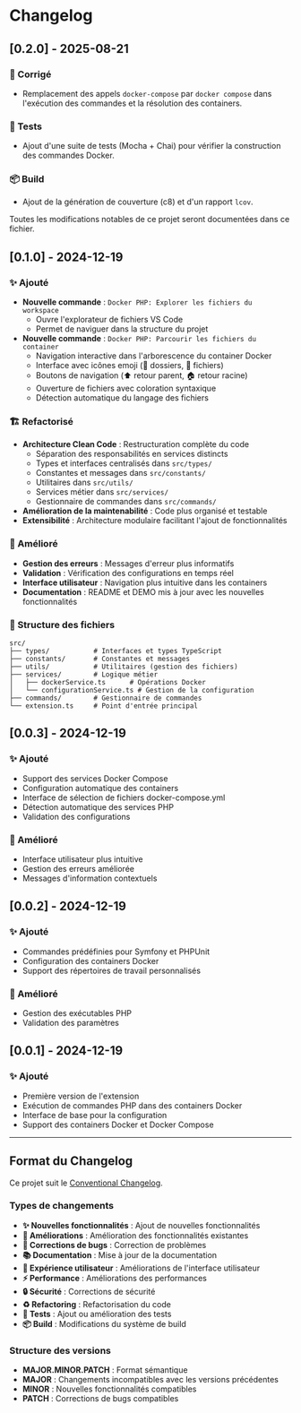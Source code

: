# Changelog
## [0.2.0] - 2025-08-21

### 🐛 Corrigé
- Remplacement des appels `docker-compose` par `docker compose` dans l'exécution des commandes et la résolution des containers.

### 🧪 Tests
- Ajout d'une suite de tests (Mocha + Chai) pour vérifier la construction des commandes Docker.

### 📦 Build
- Ajout de la génération de couverture (c8) et d'un rapport `lcov`.


Toutes les modifications notables de ce projet seront documentées dans ce fichier.

## [0.1.0] - 2024-12-19

### ✨ Ajouté
- **Nouvelle commande** : `Docker PHP: Explorer les fichiers du workspace`
  - Ouvre l'explorateur de fichiers VS Code
  - Permet de naviguer dans la structure du projet
- **Nouvelle commande** : `Docker PHP: Parcourir les fichiers du container`
  - Navigation interactive dans l'arborescence du container Docker
  - Interface avec icônes emoji (📁 dossiers, 📄 fichiers)
  - Boutons de navigation (⬆️ retour parent, 🏠 retour racine)
  - Ouverture de fichiers avec coloration syntaxique
  - Détection automatique du langage des fichiers

### 🏗️ Refactorisé
- **Architecture Clean Code** : Restructuration complète du code
  - Séparation des responsabilités en services distincts
  - Types et interfaces centralisés dans `src/types/`
  - Constantes et messages dans `src/constants/`
  - Utilitaires dans `src/utils/`
  - Services métier dans `src/services/`
  - Gestionnaire de commandes dans `src/commands/`
- **Amélioration de la maintenabilité** : Code plus organisé et testable
- **Extensibilité** : Architecture modulaire facilitant l'ajout de fonctionnalités

### 🔧 Amélioré
- **Gestion des erreurs** : Messages d'erreur plus informatifs
- **Validation** : Vérification des configurations en temps réel
- **Interface utilisateur** : Navigation plus intuitive dans les containers
- **Documentation** : README et DEMO mis à jour avec les nouvelles fonctionnalités

### 📁 Structure des fichiers
```
src/
├── types/           # Interfaces et types TypeScript
├── constants/       # Constantes et messages
├── utils/           # Utilitaires (gestion des fichiers)
├── services/        # Logique métier
│   ├── dockerService.ts      # Opérations Docker
│   └── configurationService.ts # Gestion de la configuration
├── commands/        # Gestionnaire de commandes
└── extension.ts     # Point d'entrée principal
```

## [0.0.3] - 2024-12-19

### ✨ Ajouté
- Support des services Docker Compose
- Configuration automatique des containers
- Interface de sélection de fichiers docker-compose.yml
- Détection automatique des services PHP
- Validation des configurations

### 🔧 Amélioré
- Interface utilisateur plus intuitive
- Gestion des erreurs améliorée
- Messages d'information contextuels

## [0.0.2] - 2024-12-19

### ✨ Ajouté
- Commandes prédéfinies pour Symfony et PHPUnit
- Configuration des containers Docker
- Support des répertoires de travail personnalisés

### 🔧 Amélioré
- Gestion des exécutables PHP
- Validation des paramètres

## [0.0.1] - 2024-12-19

### ✨ Ajouté
- Première version de l'extension
- Exécution de commandes PHP dans des containers Docker
- Interface de base pour la configuration
- Support des containers Docker et Docker Compose

---

## Format du Changelog

Ce projet suit le [Conventional Changelog](https://conventionalchangelog.org/).

### Types de changements

- **✨ Nouvelles fonctionnalités** : Ajout de nouvelles fonctionnalités
- **🔧 Améliorations** : Amélioration des fonctionnalités existantes
- **🐛 Corrections de bugs** : Correction de problèmes
- **📚 Documentation** : Mise à jour de la documentation
- **🎨 Expérience utilisateur** : Améliorations de l'interface utilisateur
- **⚡ Performance** : Améliorations des performances
- **🔒 Sécurité** : Corrections de sécurité
- **♻️ Refactoring** : Refactorisation du code
- **🧪 Tests** : Ajout ou amélioration des tests
- **📦 Build** : Modifications du système de build

### Structure des versions

- **MAJOR.MINOR.PATCH** : Format sémantique
- **MAJOR** : Changements incompatibles avec les versions précédentes
- **MINOR** : Nouvelles fonctionnalités compatibles
- **PATCH** : Corrections de bugs compatibles
